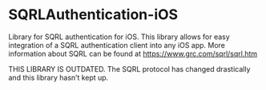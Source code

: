 SQRLAuthentication-iOS
======================

Library for SQRL authentication for iOS. This library allows for easy integration of a SQRL authentication client into any iOS app. More information about SQRL can be found at https://www.grc.com/sqrl/sqrl.htm

THIS LIBRARY IS OUTDATED. The SQRL protocol has changed drastically and this library hasn’t kept up.
